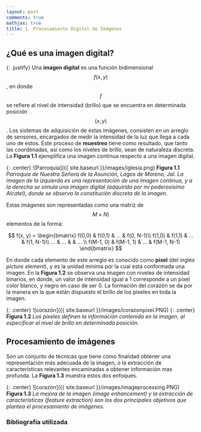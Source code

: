 ```yaml
---
layout: post
comments: true
mathjax: true
title: 1. Procesamiento Digital de Imágenes
---
```

## ¿Qué es una imagen digital?

{: .justify}
Una __imagen digital__ es una función bidimensional $$f(x, y)$$, en donde $$f$$ se refiere al nivel de intensidad (brillo) 
que se encuentra en determinada posición $$(x, y)$$. Los sistemas de adquisición de estas imágenes, consisten en un arreglo de sensores, 
encargados de medir la intensidad de la luz que llega a cada uno de estos. Este proceso de __muestreo__ tiene como resultado, 
que tanto las coordenadas, así como los niveles de brillo, sean de naturaleza discreta. La __Figura 1.1__ ejemplifica una imagen 
continua respecto a una imagen digital.

{: .center}
![Parroquia]({{ site.baseurl }}/images/iglesia.png)
__Figura 1.1__ _Parroquia de Nuestra Señora de la Asunción, Lagos de Moreno, Jal. La imagen de la izquierda es una representación de una imagen continua, y a la derecha se simula una imagen digital (adquirida por mi poderosísimo Alcatel), donde se observa la constitución discreta de la imagen_. 

Estas imágenes son representadas como una matriz de $$M \times N)$$ elementos de la forma:

$$
f(x, y) = \begin{bmatrix}
f(0,0) & f(0,1) & ... & f(0, N-1)\\ 
f(1,0) & f(1,1) & ... & f(1, N-1)\\ 
... & ... &  & ... \\ 
f(M-1, 0) & f(M-1, 1) & ... & f(M-1, N-1)
\end{bmatrix}
$$

En donde cada elemento de este arreglo es conocido como __pixel__ (del inglés _picture element_), y es la unidad mínima
por la cual está conformada una imagen. En la __Figura 1.2__ se observa una imagen con niveles de intensidad binarios,
en donde, un valor de intensidad igual a 1 corresponde a un pixel color blanco, y negro en caso de ser 0. La formación del
corazón se da por la manera en la que están dispuesto el brillo de los pixeles en toda la imagen.

{: .center}
![corazón]({{ site.baseurl }}/images/corazonpixel.PNG) 
{: .center}
__Figura 1.2__ _Los pixeles definen la información contenida en la imagen, al especificar el nivel de brillo en determinada posición._

## Procesamiento de imágenes
Son un conjunto de técnicas que tiene como finalidad obtener una representación más adecuada de la imagen, o la extracción de características relevantes encaminadas a obtener información mas profunda. La __Figura 1.3__ muestra estos dos enfoques.

{: .center}
![corazón]({{ site.baseurl }}/images/imageprocessing.PNG)
 __Figura 1.3__ _La mejora de la imagen (image enhancement) y la extracción de características (feature extraction) son los dos principales objetivos que plantea el procesamiento de imágenes._

### Bibliografía utilizada
